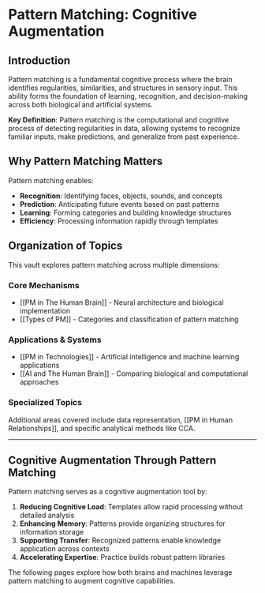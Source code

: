# Pattern Matching: Cognitive Augmentation

## Introduction

Pattern matching is a fundamental cognitive process where the brain identifies regularities, similarities, and structures in sensory input. This ability forms the foundation of learning, recognition, and decision-making across both biological and artificial systems.

**Key Definition**: Pattern matching is the computational and cognitive process of detecting regularities in data, allowing systems to recognize familiar inputs, make predictions, and generalize from past experience.

## Why Pattern Matching Matters

Pattern matching enables:
- **Recognition**: Identifying faces, objects, sounds, and concepts
- **Prediction**: Anticipating future events based on past patterns
- **Learning**: Forming categories and building knowledge structures
- **Efficiency**: Processing information rapidly through templates

## Organization of Topics

This vault explores pattern matching across multiple dimensions:

### Core Mechanisms
- [[PM in The Human Brain]] - Neural architecture and biological implementation
- [[Types of PM]] - Categories and classification of pattern matching

### Applications & Systems
- [[PM in Technologies]] - Artificial intelligence and machine learning applications
- [[AI and The Human Brain]] - Comparing biological and computational approaches

### Specialized Topics
Additional areas covered include data representation, [[PM in Human Relationships]], and specific analytical methods like CCA.

---

## Cognitive Augmentation Through Pattern Matching

Pattern matching serves as a cognitive augmentation tool by:

1. **Reducing Cognitive Load**: Templates allow rapid processing without detailed analysis
2. **Enhancing Memory**: Patterns provide organizing structures for information storage
3. **Supporting Transfer**: Recognized patterns enable knowledge application across contexts
4. **Accelerating Expertise**: Practice builds robust pattern libraries

The following pages explore how both brains and machines leverage pattern matching to augment cognitive capabilities.




